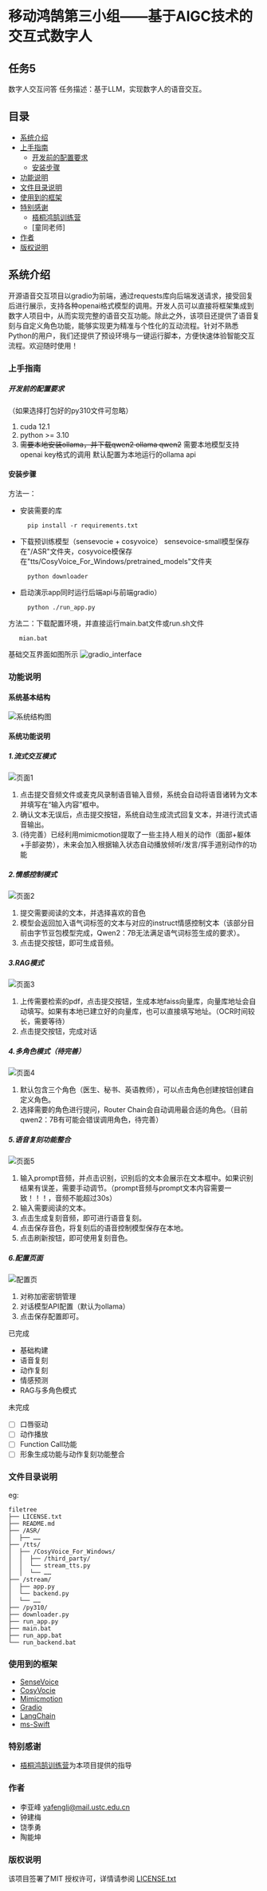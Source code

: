 # 移动鸿鹄第三小组——基于AIGC技术的交互式数字人

## 任务5
 数字人交互问答
任务描述：基于LLM，实现数字人的语音交互。

 
## 目录
- [系统介绍](#系统介绍)
- [上手指南](#上手指南)
  - [开发前的配置要求](#开发前的配置要求)
  - [安装步骤](#安装步骤)
- [功能说明](#功能说明)
- [文件目录说明](#文件目录说明)
- [使用到的框架](#使用到的框架)
- [特别感谢](#特别感谢)
  -  [梧桐鸿鹄训练营](https://it.10086.cn/honghu/hhweb/#/home)
  - [童同老师]
- [作者](#作者)
- [版权说明](#版权说明)

## 系统介绍
开源语音交互项目以gradio为前端，通过requests库向后端发送请求，接受回复后进行展示，支持各种openai格式模型的调用。开发人员可以直接将框架集成到数字人项目中，从而实现完整的语音交互功能。除此之外，该项目还提供了语音复刻与自定义角色功能，能够实现更为精准与个性化的互动流程。针对不熟悉Python的用户，我们还提供了预设环境与一键运行脚本，方便快速体验智能交互流程。欢迎随时使用！



### 上手指南

##### 开发前的配置要求
（如果选择打包好的py310文件可忽略）

1. cuda 12.1
2. python >= 3.10
3. ~~需要本地安装ollama，并下载qwen2
    ollama qwen2~~
    需要本地模型支持openai key格式的调用
    默认配置为本地运行的ollama api

#### **安装步骤**
方法一：

 - 安装需要的库

	     pip install -r requirements.txt

- 下载预训练模型（sensevocie + cosyvoice）
	sensevoice-small模型保存在"/ASR"文件夹，cosyvoice模保存在"tts/CosyVoice_For_Windows/pretrained_models"文件夹

	    python downloader
    
- 启动演示app同时运行后端api与前端gradio）

	    python ./run_app.py

方法二：下载配置环境，并直接运行main.bat文件或run.sh文件

	   mian.bat
基础交互界面如图所示
![gradio_interface](https://github.com/sibetlyf/AIGC-/blob/b08217825087201d9c4614601b65d139ff6a34a2/pictures/interface.png)
### 功能说明
#### 系统基本结构
![系统结构图](https://github.com/sibetlyf/AIGC-/blob/main/pictures/framework.png)

#### 系统功能说明
##### 1.流式交互模式
![页面1](https://github.com/sibetlyf/AIGC-/blob/main/pictures/interface.png)
 1. 点击提交音频文件或麦克风录制语音输入音频，系统会自动将语音诸转为文本并填写在“输入内容”框中。
 2. 确认文本无误后，点击提交按钮，系统自动生成流式回复文本，并进行流式语音输出。
 3. (待完善）已经利用mimicmotion提取了一些主持人相关的动作（面部+躯体+手部姿势），未来会加入根据输入状态自动播放倾听/发言/挥手道别动作的功能
 
 ##### 2.情感控制模式
 ![页面2](https://github.com/sibetlyf/AIGC-/blob/main/pictures/instruct.png)
 1. 提交需要阅读的文本，并选择喜欢的音色
 2. 模型会返回加入语气词标签的文本与对应的instruct情感控制文本（该部分目前由字节豆包模型完成，Qwen2：7B无法满足语气词标签生成的要求）。
 3. 点击提交按钮，即可生成音频。
##### 3.RAG模式
![页面3](https://github.com/sibetlyf/AIGC-/blob/main/pictures/RAG.png)
1. 上传需要检索的pdf，点击提交按钮，生成本地faiss向量库，向量库地址会自动填写。如果有本地已建立好的向量库，也可以直接填写地址。（OCR时间较长，需要等待）
2. 点击提交按钮，完成对话
##### 4.多角色模式（待完善）
![页面4](https://github.com/sibetlyf/AIGC-/blob/main/pictures/RouterChain.png)
1. 默认包含三个角色（医生、秘书、英语教师），可以点击角色创建按钮创建自定义角色。
2. 选择需要的角色进行提问，Router Chain会自动调用最合适的角色。（目前qwen2：7B有可能会错误调用角色，待完善）
##### 5.语音复刻功能整合
![页面5](https://github.com/sibetlyf/AIGC-/blob/main/pictures/VoiceClone.png)
1. 输入prompt音频，并点击识别，识别后的文本会展示在文本框中。如果识别结果有误差，需要手动调节。（prompt音频与prompt文本内容需要一致！！！，音频不能超过30s）
2. 输入需要阅读的文本。
3. 点击生成复刻音频，即可进行语音复刻。
4. 点击保存音色，将复刻后的语音控制模型保存在本地。
5. 点击刷新按钮，即可使用复刻音色。
##### 6.配置页面
![配置页](https://github.com/sibetlyf/AIGC-/blob/main/pictures/settings.png)
1. 对称加密密钥管理
2. 对话模型API配置（默认为ollama）
3. 点击保存配置即可。



已完成
 - 基础构建
 - 语音复刻
 - 动作复刻
 - 情感预测
 - RAG与多角色模式

未完成
 - [ ] 口唇驱动
 - [ ] 动作播放
 - [ ] Function Call功能
 - [ ] 形象生成功能与动作复刻功能整合

### 文件目录说明
eg:

```
filetree 
├── LICENSE.txt
├── README.md
├── /ASR/
│  ├── ……
├── /tts/
│  ├── /CosyVoice_For_Windows/
│  │  ├── /third_party/
│  │  └── stream_tts.py
│  │  └── ……
├── /stream/
│  ├── app.py
│  └── backend.py
│  └── ……
├── /py310/
├── downloader.py
├── run_app.py
├── main.bat
├── run_app.bat
└── run_backend.bat

```


### 使用到的框架


- [SenseVoice](https://github.com/FunAudioLLM/SenseVoice)
- [CosyVocie](https://github.com/FunAudioLLM/CosyVoice)
- [Mimicmotion](https://github.com/Tencent/MimicMotion)
- [Gradio](https://github.com/gradio-app/gradio)
- [LangChain](https://github.com/langchain-ai/langchain)
- [ms-Swift](https://github.com/modelscope/ms-swift)

### 特别感谢

- [梧桐鸿鹄训练营](https://it.10086.cn/honghu/hhweb/#/home)为本项目提供的指导







### 作者
- 李亚峰 yafengli@mail.ustc.edu.cn
- 钟建梅
- 饶季勇
- 陶能坤
  


### 版权说明

该项目签署了MIT 授权许可，详情请参阅 [LICENSE.txt](https://github.com/sibetlyf/AIGC-/blob/main/LICENSE)





